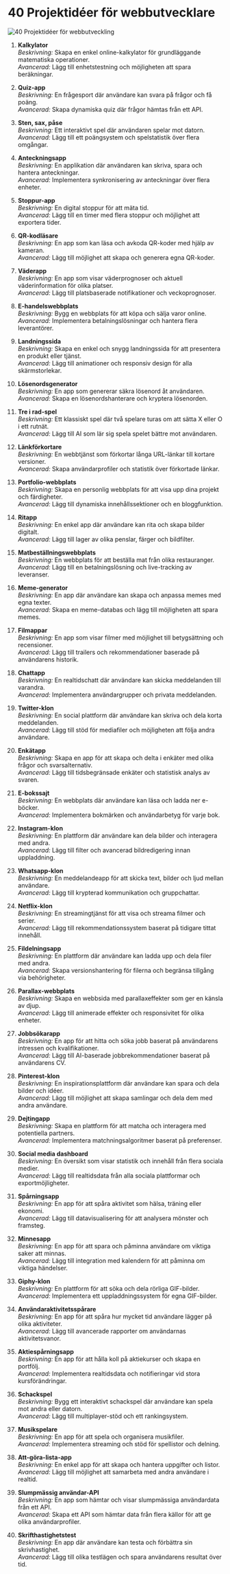 # 40 Projektidéer för webbutvecklare

![40 Projektidéer för webbutveckling](../assets/40-project-ideas-for-web-developers.png)

1. **Kalkylator**  
   _Beskrivning:_ Skapa en enkel online-kalkylator för grundläggande matematiska operationer.  
   _Avancerad:_ Lägg till enhetstestning och möjligheten att spara beräkningar.

2. **Quiz-app**  
   _Beskrivning:_ En frågesport där användare kan svara på frågor och få poäng.  
   _Avancerad:_ Skapa dynamiska quiz där frågor hämtas från ett API.

3. **Sten, sax, påse**  
   _Beskrivning:_ Ett interaktivt spel där användaren spelar mot datorn.  
   _Avancerad:_ Lägg till ett poängsystem och spelstatistik över flera omgångar.

4. **Anteckningsapp**  
   _Beskrivning:_ En applikation där användaren kan skriva, spara och hantera anteckningar.  
   _Avancerad:_ Implementera synkronisering av anteckningar över flera enheter.

5. **Stoppur-app**  
   _Beskrivning:_ En digital stoppur för att mäta tid.  
   _Avancerad:_ Lägg till en timer med flera stoppur och möjlighet att exportera tider.

6. **QR-kodläsare**  
   _Beskrivning:_ En app som kan läsa och avkoda QR-koder med hjälp av kameran.  
   _Avancerad:_ Lägg till möjlighet att skapa och generera egna QR-koder.

7. **Väderapp**  
   _Beskrivning:_ En app som visar väderprognoser och aktuell väderinformation för olika platser.  
   _Avancerad:_ Lägg till platsbaserade notifikationer och veckoprognoser.

8. **E-handelswebbplats**  
   _Beskrivning:_ Bygg en webbplats för att köpa och sälja varor online.  
   _Avancerad:_ Implementera betalningslösningar och hantera flera leverantörer.

9. **Landningssida**  
   _Beskrivning:_ Skapa en enkel och snygg landningssida för att presentera en produkt eller tjänst.  
   _Avancerad:_ Lägg till animationer och responsiv design för alla skärmstorlekar.

10. **Lösenordsgenerator**  
    _Beskrivning:_ En app som genererar säkra lösenord åt användaren.  
    _Avancerad:_ Skapa en lösenordshanterare och kryptera lösenorden.

11. **Tre i rad-spel**  
    _Beskrivning:_ Ett klassiskt spel där två spelare turas om att sätta X eller O i ett rutnät.  
    _Avancerad:_ Lägg till AI som lär sig spela spelet bättre mot användaren.

12. **Länkförkortare**  
    _Beskrivning:_ En webbtjänst som förkortar långa URL-länkar till kortare versioner.  
    _Avancerad:_ Skapa användarprofiler och statistik över förkortade länkar.

13. **Portfolio-webbplats**  
    _Beskrivning:_ Skapa en personlig webbplats för att visa upp dina projekt och färdigheter.  
    _Avancerad:_ Lägg till dynamiska innehållssektioner och en bloggfunktion.

14. **Ritapp**  
    _Beskrivning:_ En enkel app där användare kan rita och skapa bilder digitalt.  
    _Avancerad:_ Lägg till lager av olika penslar, färger och bildfilter.

15. **Matbeställningswebbplats**  
    _Beskrivning:_ En webbplats för att beställa mat från olika restauranger.  
    _Avancerad:_ Lägg till en betalningslösning och live-tracking av leveranser.

16. **Meme-generator**  
    _Beskrivning:_ En app där användare kan skapa och anpassa memes med egna texter.  
    _Avancerad:_ Skapa en meme-databas och lägg till möjligheten att spara memes.

17. **Filmappar**  
    _Beskrivning:_ En app som visar filmer med möjlighet till betygsättning och recensioner.  
    _Avancerad:_ Lägg till trailers och rekommendationer baserade på användarens historik.

18. **Chattapp**  
    _Beskrivning:_ En realtidschatt där användare kan skicka meddelanden till varandra.  
    _Avancerad:_ Implementera användargrupper och privata meddelanden.

19. **Twitter-klon**  
    _Beskrivning:_ En social plattform där användare kan skriva och dela korta meddelanden.  
    _Avancerad:_ Lägg till stöd för mediafiler och möjligheten att följa andra användare.

20. **Enkätapp**  
    _Beskrivning:_ Skapa en app för att skapa och delta i enkäter med olika frågor och svarsalternativ.  
    _Avancerad:_ Lägg till tidsbegränsade enkäter och statistisk analys av svaren.

21. **E-bokssajt**  
    _Beskrivning:_ En webbplats där användare kan läsa och ladda ner e-böcker.  
    _Avancerad:_ Implementera bokmärken och användarbetyg för varje bok.

22. **Instagram-klon**  
    _Beskrivning:_ En plattform där användare kan dela bilder och interagera med andra.  
    _Avancerad:_ Lägg till filter och avancerad bildredigering innan uppladdning.

23. **Whatsapp-klon**  
    _Beskrivning:_ En meddelandeapp för att skicka text, bilder och ljud mellan användare.  
    _Avancerad:_ Lägg till krypterad kommunikation och gruppchattar.

24. **Netflix-klon**  
    _Beskrivning:_ En streamingtjänst för att visa och streama filmer och serier.  
    _Avancerad:_ Lägg till rekommendationssystem baserat på tidigare tittat innehåll.

25. **Fildelningsapp**  
    _Beskrivning:_ En plattform där användare kan ladda upp och dela filer med andra.  
    _Avancerad:_ Skapa versionshantering för filerna och begränsa tillgång via behörigheter.

26. **Parallax-webbplats**  
    _Beskrivning:_ Skapa en webbsida med parallaxeffekter som ger en känsla av djup.  
    _Avancerad:_ Lägg till animerade effekter och responsivitet för olika enheter.

27. **Jobbsökarapp**  
    _Beskrivning:_ En app för att hitta och söka jobb baserat på användarens intressen och kvalifikationer.  
    _Avancerad:_ Lägg till AI-baserade jobbrekommendationer baserat på användarens CV.

28. **Pinterest-klon**  
    _Beskrivning:_ En inspirationsplattform där användare kan spara och dela bilder och idéer.  
    _Avancerad:_ Lägg till möjlighet att skapa samlingar och dela dem med andra användare.

29. **Dejtingapp**  
    _Beskrivning:_ Skapa en plattform för att matcha och interagera med potentiella partners.  
    _Avancerad:_ Implementera matchningsalgoritmer baserat på preferenser.

30. **Social media dashboard**  
    _Beskrivning:_ En översikt som visar statistik och innehåll från flera sociala medier.  
    _Avancerad:_ Lägg till realtidsdata från alla sociala plattformar och exportmöjligheter.

31. **Spårningsapp**  
    _Beskrivning:_ En app för att spåra aktivitet som hälsa, träning eller ekonomi.  
    _Avancerad:_ Lägg till datavisualisering för att analysera mönster och framsteg.

32. **Minnesapp**  
    _Beskrivning:_ En app för att spara och påminna användare om viktiga saker att minnas.  
    _Avancerad:_ Lägg till integration med kalendern för att påminna om viktiga händelser.

33. **Giphy-klon**  
    _Beskrivning:_ En plattform för att söka och dela rörliga GIF-bilder.  
    _Avancerad:_ Implementera ett uppladdningssystem för egna GIF-bilder.

34. **Användaraktivitetsspårare**  
    _Beskrivning:_ En app för att spåra hur mycket tid användare lägger på olika aktiviteter.  
    _Avancerad:_ Lägg till avancerade rapporter om användarnas aktivitetsvanor.

35. **Aktiespårningsapp**  
    _Beskrivning:_ En app för att hålla koll på aktiekurser och skapa en portfölj.  
    _Avancerad:_ Implementera realtidsdata och notifieringar vid stora kursförändringar.

36. **Schackspel**  
    _Beskrivning:_ Bygg ett interaktivt schackspel där användare kan spela mot andra eller datorn.  
    _Avancerad:_ Lägg till multiplayer-stöd och ett rankingsystem.

37. **Musikspelare**  
    _Beskrivning:_ En app för att spela och organisera musikfiler.  
    _Avancerad:_ Implementera streaming och stöd för spellistor och delning.

38. **Att-göra-lista-app**  
    _Beskrivning:_ En enkel app för att skapa och hantera uppgifter och listor.  
    _Avancerad:_ Lägg till möjlighet att samarbeta med andra användare i realtid.

39. **Slumpmässig användar-API**  
    _Beskrivning:_ En app som hämtar och visar slumpmässiga användardata från ett API.  
    _Avancerad:_ Skapa ett API som hämtar data från flera källor för att ge olika användarprofiler.

40. **Skrifthastighetstest**  
    _Beskrivning:_ En app där användare kan testa och förbättra sin skrivhastighet.  
    _Avancerad:_ Lägg till olika testlägen och spara användarens resultat över tid.
